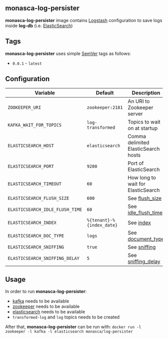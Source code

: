 monasca-log-persister
---------------------

**monasca-log-persister** image contains [Logstash][1] configuration
to save logs inside **log-db** (i.e. [ElasticSearch][5])

Tags
----

**monasca-log-persister** uses simple [SemVer][2] tags as follows:

* `0.0.1` - `latest`

Configuration
-------------

| Variable                   | Default           | Description                         |
|----------------------------|-------------------|-------------------------------------|
| `ZOOKEEPER_URI`            | `zookeeper:2181`  | An URI to Zookeeper server          |
| `KAFKA_WAIT_FOR_TOPICS`    | `log-transformed` | Topics to wait on at startup        |
| `ELASTICSEARCH_HOST`       | `elasticsearch`   | Comma delimited ElasticSearch hosts |
| `ELASTICSEARCH_PORT`       | `9200`            | Port of ElasticSearch               |
| `ELASTICSEARCH_TIMEOUT`    | `60`              | How long to wait for ElasticSearch  |
| `ELASTICSEARCH_FLUSH_SIZE` | `600`             | See [flush_size][6]                 |
| `ELASTICSEARCH_IDLE_FLUSH_TIME` | `60`         | See [idle_flush_time][7]            |
| `ELASTICSEARCH_INDEX`      | `%{tenant}-%{index_date}` | See [index][8]              |
| `ELASTICSEARCH_DOC_TYPE`   | `logs`            | See [document_type][9]              |
| `ELASTICSEARCH_SNIFFING`   | `true`            | See [sniffing][10]                  |
| `ELASTICSEARCH_SNIFFING_DELAY` | `5`           | See [sniffing_delay][11]            |

Usage
-----

In order to run **monasca-log-persister**:

* [kafka][3] needs to be available
* [zookeeper][4] needs to be available
* [elasticsearch][5] needs to be available
* `transformed-log` and `log` topics needs to be created

After that, **monasca-log-persister** can be run with:
```docker run -l zookeeper -l kafka -l elasticsearch monasca/log-persister```

[1]: https://hub.docker.com/_/logstash/
[2]: http://semver.org/
[3]: https://github.comonasca/monasca-docker/kafka
[4]: https://hub.docker.com/_/zookeeper
[5]: https://hub.docker.com/_/elasticsearch
[6]: https://www.elastic.co/guide/en/logstash/2.4/plugins-outputs-elasticsearch.html#plugins-outputs-elasticsearch-flush_size
[7]: https://www.elastic.co/guide/en/logstash/2.4/plugins-outputs-elasticsearch.html#plugins-outputs-elasticsearch-idle_flush_time
[8]: https://www.elastic.co/guide/en/logstash/2.4/plugins-outputs-elasticsearch.html#plugins-outputs-elasticsearch-index
[9]: https://www.elastic.co/guide/en/logstash/2.4/plugins-outputs-elasticsearch.html#plugins-outputs-elasticsearch-document_type
[10]: https://www.elastic.co/guide/en/logstash/2.4/plugins-outputs-elasticsearch.html#plugins-outputs-elasticsearch-sniffing
[11]: https://www.elastic.co/guide/en/logstash/2.4/plugins-outputs-elasticsearch.html#plugins-outputs-elasticsearch-sniffing_delay
